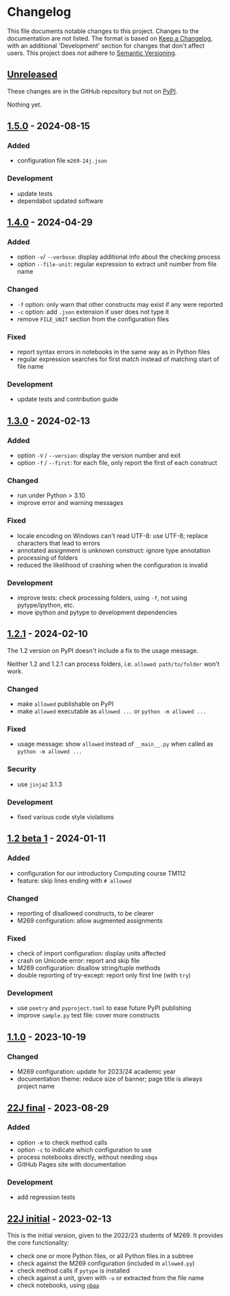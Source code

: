 # Changelog

This file documents notable changes to this project.
Changes to the documentation are not listed.
The format is based on [Keep a Changelog](https://keepachangelog.com),
with an additional 'Development' section for changes that don't affect users.
This project does *not* adhere to [Semantic Versioning](https://semver.org).

<!-- Per release: Added / Changed / Deprecated / Removed / Fixed / Security -->

## [Unreleased](https://github.com/dsa-ou/allowed/compare/v1.5.0...HEAD)
These changes are in the GitHub repository but not on [PyPI](https://pypi.org/project/allowed).

Nothing yet.

## [1.5.0](https://github.com/dsa-ou/allowed/compare/v1.4.0...v1.5.0) - 2024-08-15
### Added
- configuration file `m269-24j.json`

### Development
- update tests
- dependabot updated software

## [1.4.0](https://github.com/dsa-ou/allowed/compare/v1.3.0...v1.4.0) - 2024-04-29
### Added
- option `-v`/ `--verbose`: display additional info about the checking process
- option `--file-unit`: regular expression to extract unit number from file name

### Changed
- `-f` option: only warn that other constructs may exist if any were reported
- `-c` option: add `.json` extension if user does not type it
- remove `FILE_UNIT` section from the configuration files

### Fixed
- report syntax errors in notebooks in the same way as in Python files
- regular expression searches for first match instead of matching start of file name

### Development
- update tests and contribution guide

## [1.3.0](https://github.com/dsa-ou/allowed/compare/v1.2.1...v1.3.0) - 2024-02-13
### Added
- option `-V` / `--version`: display the version number and exit
- option `-f` / `--first`: for each file, only report the first of each construct

### Changed
- run under Python > 3.10
- improve error and warning messages

### Fixed
- locale encoding on Windows can't read UTF-8: use UTF-8; replace characters that lead to errors
- annotated assignment is unknown construct: ignore type annotation
- processing of folders
- reduced the likelihood of crashing when the configuration is invalid

### Development
- improve tests: check processing folders, using `-f`, not using pytype/ipython, etc.
- move ipython and pytype to development dependencies

## [1.2.1](https://github.com/dsa-ou/allowed/compare/v1.2b1...v1.2.1) - 2024-02-10
The 1.2 version on PyPI doesn't include a fix to the usage message.

Neither 1.2 and 1.2.1 can process folders, i.e. `allowed path/to/folder` won't work.

### Changed
- make `allowed` publishable on PyPI
- make `allowed` executable as `allowed ...` or `python -m allowed ...`

### Fixed
- usage message: show `allowed` instead of `__main__.py` when called as `python -m allowed ...`

### Security
- use `jinja2` 3.1.3

### Development
- fixed various code style violations

## [1.2 beta 1](https://github.com/dsa-ou/allowed/compare/v1.1.0...v1.2b1) - 2024-01-11

### Added
- configuration for our introductory Computing course TM112
- feature: skip lines ending with `# allowed`

### Changed
- reporting of disallowed constructs, to be clearer
- M269 configuration: allow augmented assignments

### Fixed
- check of import configuration: display units affected
- crash on Unicode error: report and skip file
- M269 configuration: disallow string/tuple methods
- double reporting of try-except: report only first line (with `try`)

### Development
- use `poetry` and `pyproject.toml` to ease future PyPI publishing
- improve `sample.py` test file: cover more constructs

## [1.1.0](https://github.com/dsa-ou/allowed/compare/22J-final...v1.1.0) - 2023-10-19

### Changed
- M269 configuration: update for 2023/24 academic year
- documentation theme: reduce size of banner; page title is always project name

## [22J final](https://github.com/dsa-ou/allowed/compare/22J-initial...22J-final) - 2023-08-29

### Added
- option `-m` to check method calls
- option `-c` to indicate which configuration to use
- process notebooks directly, without needing `nbqa`
- GitHub Pages site with documentation

### Development
- add regression tests

## [22J initial](https://github.com/dsa-ou/allowed/releases/tag/22J-initial) - 2023-02-13

This is the initial version, given to the 2022/23 students of M269.
It provides the core functionality:
- check one or more Python files, or all Python files in a subtree
- check against the M269 configuration (included in `allowed.py`)
- check method calls if `pytype` is installed
- check against a unit, given with `-u` or extracted from the file name
- check notebooks, using [`nbqa`](https://nbqa.readthedocs.io/en/latest/readme.html)
